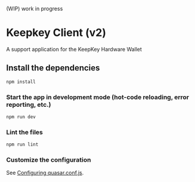(WIP) work in progress

# Keepkey Client (v2)

A support application for the KeepKey Hardware Wallet

## Install the dependencies
```bash
npm install
```

### Start the app in development mode (hot-code reloading, error reporting, etc.)
```bash
npm run dev
```

### Lint the files
```bash
npm run lint
```

### Customize the configuration
See [Configuring quasar.conf.js](https://quasar.dev/quasar-cli/quasar-conf-js).
